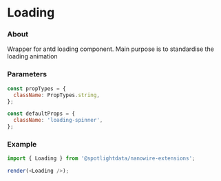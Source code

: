 # Loading

### About

Wrapper for antd loading component. Main purpose is to standardise the loading animation

### Parameters

```javascript
const propTypes = {
  className: PropTypes.string,
};

const defaultProps = {
  className: 'loading-spinner',
};
```

### Example

```javascript
import { Loading } from '@spotlightdata/nanowire-extensions';

render(<Loading />);
```
